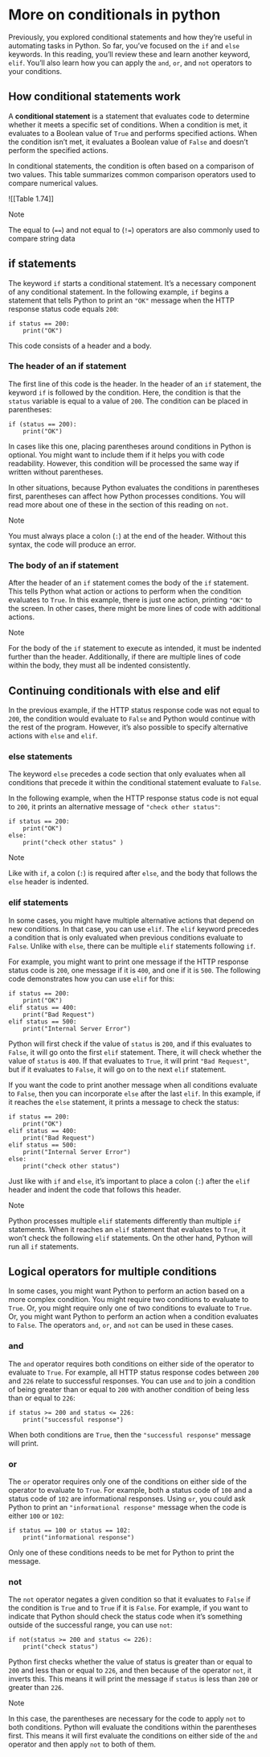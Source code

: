 
# More on conditionals in python

Previously, you explored conditional statements and how they’re useful in automating tasks in Python. So far, you’ve focused on the `if` and `else` keywords. In this reading, you’ll review these and learn another keyword, `elif`. You’ll also learn how you can apply the `and`, `or`, and `not` operators to your conditions.

## How conditional statements work

A **conditional statement** is a statement that evaluates code to determine whether it meets a specific set of conditions. When a condition is met, it evaluates to a Boolean value of `True` and performs specified actions. When the condition isn’t met, it evaluates a Boolean value of `False` and doesn’t perform the specified actions.

In conditional statements, the condition is often based on a comparison of two values. This table summarizes common comparison operators used to compare numerical values.

![[Table 1.74]]

> [!Note]
> The equal to (`==`) and not equal to (`!=`) operators are also commonly used to compare string data

## if statements

The keyword `if` starts a conditional statement. It’s a necessary component of any conditional statement. In the following example, `if` begins a statement that tells Python to print an `"OK"` message when the HTTP response status code equals `200`:

```
if status == 200:
	print("OK")
```

This code consists of a header and a body.

### The header of an if statement

The first line of this code is the header. In the header of an `if` statement, the keyword `if` is followed by the condition. Here, the condition is that the `status` variable is equal to a value of `200`. The condition can be placed in parentheses:

```
if (status == 200):
	print("OK")
```

In cases like this one, placing parentheses around conditions in Python is optional. You might want to include them if it helps you with code readability. However, this condition will be processed the same way if written without parentheses. 

In other situations, because Python evaluates the conditions in parentheses first, parentheses can affect how Python processes conditions. You will read more about one of these in the section of this reading on `not`.

> [!Note]
> You must always place a colon (`:`) at the end of the header. Without this syntax, the code will produce an error.

### The body of an if statement

After the header of an `if` statement comes the body of the `if` statement. This tells Python what action or actions to perform when the condition evaluates to `True`. In this example, there is just one action, printing `"OK"` to the screen. In other cases, there might be more lines of code with additional actions.

> [!Note]
> For the body of the `if` statement to execute as intended, it must be indented further than the header. Additionally, if there are multiple lines of code within the body, they must all be indented consistently.

## Continuing conditionals with else and elif

In the previous example, if the HTTP status response code was not equal to `200`, the condition would evaluate to `False` and Python would continue with the rest of the program. However, it’s also possible to specify alternative actions with `else` and `elif`.

### else statements

The keyword `else` precedes a code section that only evaluates when all conditions that precede it within the conditional statement evaluate to `False`.

In the following example, when the HTTP response status code is not equal to `200`, it prints an alternative message of `"check other status"`:

```
if status == 200:
	print("OK")
else:
	print("check other status" )
```

> [!Note]
> Like with `if`, a colon (`:`) is required after `else`, and the body that follows the `else` header is indented.

### elif statements

In some cases, you might have multiple alternative actions that depend on new conditions. In that case, you can use `elif`. The `elif` keyword precedes a condition that is only evaluated when previous conditions evaluate to `False`. Unlike with `else`, there can be multiple `elif` statements following `if`.

For example, you might want to print one message if the HTTP response status code is `200`, one message if it is `400`, and one if it is `500`. The following code demonstrates how you can use `elif` for this:

```
if status == 200:
	print("OK")
elif status == 400:
	print("Bad Request")
elif status == 500:
	print("Internal Server Error")
```

Python will first check if the value of `status` is `200`, and if this evaluates to `False`, it will go onto the first `elif` statement. There, it will check whether the value of `status` is `400`. If that evaluates to `True`, it will print `"Bad Request"`, but if it evaluates to `False`, it will go on to the next `elif` statement.

If you want the code to print another message when all conditions evaluate to `False`, then you can incorporate `else` after the last `elif`. In this example, if it reaches the `else` statement, it prints a message to check the status:

```
if status == 200:
    print("OK")
elif status == 400:
    print("Bad Request")
elif status == 500:
    print("Internal Server Error")
else:
    print("check other status")
```

Just like with `if` and `else`, it’s important to place a colon (`:`) after the `elif` header and indent the code that follows this header.

> [!Note]
> Python processes multiple `elif` statements differently than multiple `if` statements. When it reaches an `elif` statement that evaluates to `True`, it won’t check the following `elif` statements. On the other hand, Python will run all `if` statements.

## Logical operators for multiple conditions

In some cases, you might want Python to perform an action based on a more complex condition. You might require two conditions to evaluate to `True`. Or, you might require only one of two conditions to evaluate to `True`. Or, you might want Python to perform an action when a condition evaluates to `False`. The operators `and`, `or`, and `not` can be used in these cases.

### and

The `and` operator requires both conditions on either side of the operator to evaluate to `True`. For example, all HTTP status response codes between `200` and `226` relate to successful responses. You can use `and` to join a condition of being greater than or equal to `200` with another condition of being less than or equal to `226`:

```
if status >= 200 and status <= 226:
    print("successful response")
```

When both conditions are `True`, then the `"successful response"` message will print.

### or

The `or` operator requires only one of the conditions on either side of the operator to evaluate to `True`. For example, both a status code of `100` and a status code of `102` are informational responses. Using `or`, you could ask Python to print an `"informational response"` message when the code is either `100` or `102`:

```
if status == 100 or status == 102:
    print("informational response")
```

Only one of these conditions needs to be met for Python to print the message.

### not

The `not` operator negates a given condition so that it evaluates to `False` if the condition is `True` and to `True` if it is `False`. For example, if you want to indicate that Python should check the status code when it’s something outside of the successful range, you can use `not`:

```
if not(status >= 200 and status <= 226):
    print("check status")
```

Python first checks whether the value of status is greater than or equal to `200` and less than or equal to `226`, and then because of the operator `not`, it inverts this. This means it will print the message if `status` is less than `200` or greater than `226`.

> [!Note]
> In this case, the parentheses are necessary for the code to apply `not` to both conditions. Python will evaluate the conditions within the parentheses first. This means it will first evaluate the conditions on either side of the `and` operator and then apply `not` to both of them.